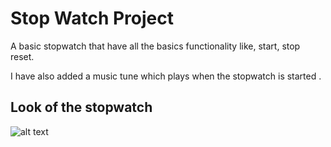 # Stop Watch Project

A basic stopwatch that have all the basics functionality like, start, stop reset.

I have also added a music tune which plays when the stopwatch is started .
## Look of the stopwatch
![alt text](https://i.ibb.co/phWn3S1/Screenshot-2022-08-19-at-12-24-40.png)
